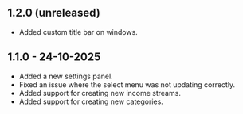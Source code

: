 
## 1.2.0 (unreleased)

- Added custom title bar on windows.

## 1.1.0 - 24-10-2025

- Added a new settings panel.
- Fixed an issue where the select menu was not updating correctly.
- Added support for creating new income streams.
- Added support for creating new categories.
